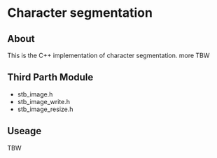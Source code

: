 # Character segmentation

## About
This is the C++ implementation of character segmentation.
 more TBW

## Third Parth Module

* stb_image.h
* stb_image_write.h
* stb_image_resize.h

## Useage

TBW